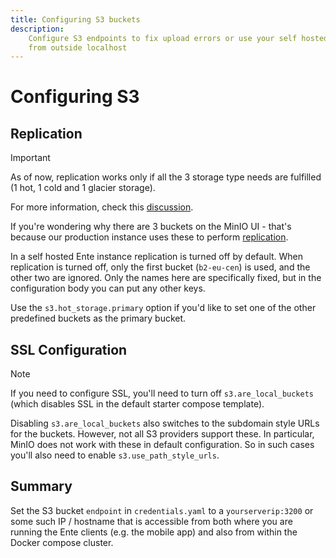 ```yaml
---
title: Configuring S3 buckets
description:
    Configure S3 endpoints to fix upload errors or use your self hosted ente
    from outside localhost
---
```


# Configuring S3

## Replication

> [!IMPORTANT]
>
> As of now, replication works only if all the 3 storage type needs are
> fulfilled (1 hot, 1 cold and 1 glacier storage).
>
> For more information, check this
> [discussion](https://github.com/ente-io/ente/discussions/3167#discussioncomment-10585970).

If you're wondering why there are 3 buckets on the MinIO UI - that's because our production instance uses these to perform
[replication](https://ente.io/reliability/).

In a self hosted Ente instance replication is turned off by default. When
replication is turned off, only the first bucket (`b2-eu-cen`) is used, and the
other two are ignored. Only the names here are specifically fixed, but in the
configuration body you can put any other keys.

Use the `s3.hot_storage.primary` option if you'd like to set one of the other
predefined buckets as the primary bucket.

## SSL Configuration

> [!NOTE]
>
> If you need to configure SSL, you'll need to turn off `s3.are_local_buckets`
> (which disables SSL in the default starter compose template).

Disabling `s3.are_local_buckets` also switches to the subdomain style URLs for
the buckets. However, not all S3 providers support these. In particular, MinIO
does not work with these in default configuration. So in such cases you'll also
need to enable `s3.use_path_style_urls`.

## Summary

Set the S3 bucket `endpoint` in `credentials.yaml` to a `yourserverip:3200` or
some such IP / hostname that is accessible from both where you are running the
Ente clients (e.g. the mobile app) and also from within the Docker compose
cluster.